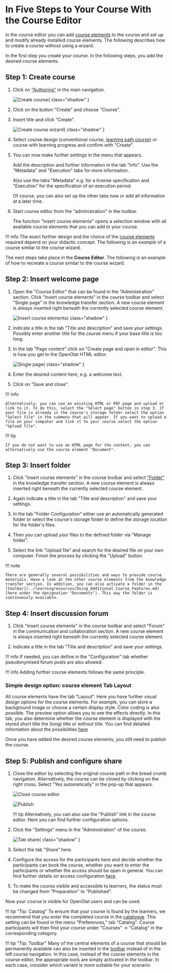 # In Five Steps to Your Course With the Course Editor

In the course editor you can add [course
elements](../course_elements/index.md) to the course and set up and modify already installed course elements. The following describes how to create a course without using a wizard.

In the first step you create your course. In the following steps, you add the desired course elements.

## Step 1: Create course  
  
1. Click on ["Authoring"](../area_modules/Authoring.de.md) in the main navigation.
    
    ![Create course](assets/create_course.jpg){ class="shadow" }

2. Click on the button "Create" and choose "Course".

3. Insert title and click "Create".
    
    ![Create course wizard](assets/course_create_en.jpg){ class="shadow" }

4. Select course design (conventional course, [learning path course](../learningresources/Learning_path_course.md)) or course with learning progress and confirm with "Create".  

5. You can now make further settings in the menu that appears.
    
    Add the description and further information in the tab "Info". Use the "Metadata" and "Execution" tabs for more information.

    Also use the tabs "Metadata" e.g. for a license specification and "Execution" for the specification of an execution period.

    Of course, you can also set up the other tabs now or add all information at a later time.   
  

6. Start course editor from the "administration" in the toolbar.

    The function "Insert course elements" opens a selection window with all available course elements that you can add to your course.  
  
!!! info
    The exact further design and the choice of the [course
    elements](../course_elements/index.md) required depend on your didactic concept. The following is _an example_ of a course similar to the course wizard.

The next steps take place in the **Course Editor**. 
The following is an _example_ of how to recreate a course similar to the course wizard.


## Step 2: Insert welcome page

1. Open the "Course Editor" that can be found in the "Administration" section. Click "Insert course elements" in the course toolbar and select "Single page" in the knowledge transfer section. A new course element is always inserted right beneath the currently selected course element. 

    ![Insert course elements](assets/insert_course_elements16.png){ class="shadow" }  
  
2. Indicate a title in the tab "Title and description" and save your settings. Possibly enter another title for the course menu if your base title is too long.  
 

3. In the tab "Page content" click on "Create page and open in editor". This is how you get to the OpenOlat HTML editor.

    ![Single page](assets/single_page_content.png){ class="shadow" }  
  
4. Enter the desired content here, e.g. a welcome text. 

5. Click on "Save and close".  
  
!!! info

    Alternatively, you can use an existing HTML or PDF page and upload or link to it. To do this, select the "Select page" button in step 3. If your file is already in the course's storage folder select the option "Select file" in the submenu that will appear. If you want to upload a file on your computer and link it to your course select the option "Upload file".

!!! tip

    If you do not want to use an HTML page for the content, you can alternatively use the course element "Document".

## Step 3: Insert folder 

1. Click "Insert course elements" in the course toolbar and select ["Folder"](../learningresources/Course_Element_Folder.md) in the knowledge transfer section. A new course element is always inserted right beneath the currently selected course element.  

2. Again indicate a title in the tab "Title and description" and save your settings.  

3. In the tab "Folder Configuration" either use an automatically generated folder or select the course's storage folder to define the storage location for the folder's files.  

4. Then you can upload your files to the defined folder via "Manage folder".  

5. Select the link "Upload file" and search for the desired file on your own computer. Finish the process by clicking the "Upload" button.  
  
!!! note

    There are generally several possibilities and ways to provide course materials. Have a look at the other course elements from the knowledge transfer section. In addition, you can also activate a folder in the [toolbar](../learningresources/Using_Additional_Course_Features.md) (here under the designation "Documents"). This way the folder is continuously available.

## Step 4: Insert discussion forum

1. Click "Insert course elements" in the course toolbar and select "Forum" in the communication and collaboration section. A new course element is always inserted right beneath the currently selected course element.

2. Indicate a title in the tab "Title and description" and save your settings.  
  
!!! info
    If needed, you can define in the "Configuration" tab whether pseudonymised forum posts are also allowed.

!!! info 
    Adding further course elements follows the same principle.

### Simple design option: course element Tab Layout

All course elements have the tab "Layout". Here you have further visual design options for the course elements. For example, you can store a background image or choose a certain display style. Color coding is also possible. The preview option allows you to see the effects directly. In this tab, you also determine whether the course element is displayed with the stored short title the (long) title or without title. You can find detailed information about the possibilities
[here](../learningresources/Design_possibilities_of_courses_and_course_elements.md)

Once you have added the desired course elements, you still need to publish the course.

## Step 5: Publish and configure share

1. Close the editor by selecting the original course path in the bread crumb navigation. Alternatively, the course can be closed by clicking on the right cross. Select "Yes automatically" in the pop-up that appears. 

    ![Close course editor](assets/close_course_editor.png)   
    
    ![Publish](assets/publish.png)  
  
    !!! tip
        Alternatively, you can also use the "Publish" link in the course editor. Here you can find further configuration options.
 
    
2. Click the "Settings" menu in the "Administration" of the course.

    ![Tab share](assets/tab_share.png){ class="shadow" }  

3. Select the tab "Share" here.  

4. Configure the access for the participants here and decide whether the participants can book the course, whether you want to enter the participants or whether the access should be open in general. You can find further details on access configuration [here](../learningresources/Access_configuration.md).

5. To make the course visible and accessible to learners, the status must be changed from "Preparation" to "Published".
  
Now your course is visible for OpenOlat users and can be used.

!!! tip "Tip: Catalog"
    To ensure that your course is found by the learners, we recommend that you enter the completed course in the [catalogue](../catalog/index.md). This setting can be found in the menu "Preferences," tab "Catalog". Course participants will then find your course under "Courses" → "Catalog" in the corresponding category.

!!! tip "Tip: Toolbar"
    Many of the central elements of a course that should be permanently available can also be inserted in the [toolbar](../learningresources/Using_Additional_Course_Features.md) instead of in the left course navigation. In this case, instead of the course elements in the course editor, the appropriate tools are simply activated in the toolbar. In each case, consider which variant is more suitable for your scenario.